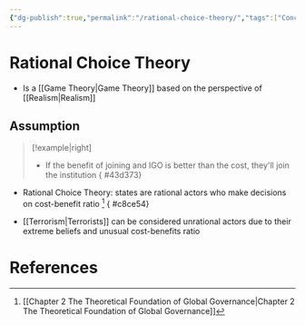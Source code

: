 ```yaml
---
{"dg-publish":true,"permalink":"/rational-choice-theory/","tags":["Concept","IR-Theory","Realism"]}
---
```


# Rational Choice Theory

- Is a [[Game Theory\|Game Theory]] based on the perspective of [[Realism\|Realism]] 

## Assumption
>[!example|right]
>- If the benefit of joining and IGO is better than the cost, they'll join the institution
{ #43d373}

- Rational Choice Theory: states are rational actors who make decisions on cost-benefit ratio [^1]
{ #c8ce54}

- [[Terrorism\|Terrorists]] can be considered unrational actors due to their extreme beliefs and unusual cost-benefits ratio
# References

[^1]: [[Chapter 2 The Theoretical Foundation of Global Governance\|Chapter 2 The Theoretical Foundation of Global Governance]]